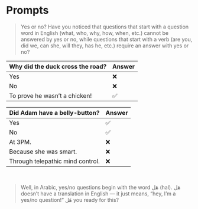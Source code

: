 # Prompts

> Yes or no? Have you noticed that questions that start with a question word in English (what, who, why, how, when, etc.) cannot be answered by yes or no, while questions that start with a verb (are you, did we, can she, will they, has he, etc.) require an answer with yes or no?

| Why did the duck cross the road? | Answer |
-----------------------------------| ---------
| Yes                              | ❌       
| No                               | ❌
| To prove he wasn’t a chicken!    |✅


| Did Adam have a belly-button? | Answer |
|-------------------------------|--------|
| Yes | ✅
| No  | ✅
| At 3PM. | ❌
| Because she was smart. | ❌
| Through telepathic mind control. | ❌

<br>

> Well, in Arabic, yes/no questions begin with the word هَل (hal). هَل doesn’t have a translation in English — it just means, “hey, I’m a yes/no question!” هَل you ready for this?